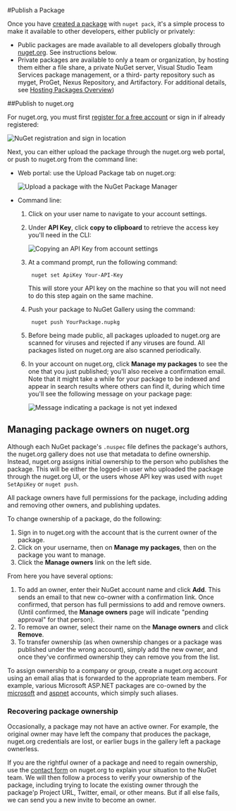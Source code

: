 #Publish a Package

Once you have [created a package](/ndocs/create-packages/creating-a-package) with `nuget pack`, it's a simple process to make it available to other developers, either publicly or privately:

- Public packages are made available to all developers globally through [nuget.org](https://www.nuget.org/packages/manage/upload). See instructions below.
- Private packages are available to only a team or organization, by hosting them either a file share, a private NuGet server, Visual Studio Team Services package management, or a third- party repository such as myget, ProGet, Nexus Repository, and Artifactory. For additional details, see [Hosting Packages Overview](/ndocs/hosting-packages/hosting-packages-overview))
 
##Publish to nuget.org

For nuget.org, you must first [register for a free account](https://www.nuget.org/users/account/LogOn?returnUrl=%2F) or sign in if already registered: 
		
![NuGet registration and sign in location](/images/Create/publish_NuGetSignIn.png)

Next, you can either upload the package through the nuget.org web portal, or push to nuget.org from the command line:

- Web portal: use the Upload Package tab on nuget.org:

	![Upload a package with the NuGet Package Manager](/images/Create/publish_UploadYourPackage.PNG)

- Command line:
	1. Click on your user name to navigate to your account settings.
	2. Under **API Key**, click **copy to clipboard** to retrieve the access key you'll need in the CLI:

		![Copying an API Key from account settings](/images/Create/publish_APIKey.png)

	3. At a command prompt, run the following command:

			nuget set ApiKey Your-API-Key

		This will store your API key on the machine so that you will not need to do this step again on the same machine.

	4. Push your package to NuGet Gallery using the command:

			nuget push YourPackage.nupkg

	5. Before being made public, all packages uploaded to nuget.org are scanned for viruses and rejected if any viruses are found. All packages listed on nuget.org are also scanned periodically.

	6. In your account on nuget.org, click **Manage my packages** to see the one that you just published; you'll also receive a confirmation email. Note that it might take a while for your package to be indexed and appear in search results where others can find it, during which time you'll see the following message on your package page: 

		![Message indicating a package is not yet indexed](/images/Create/publish_NotYetIndexed.png)


## Managing package owners on nuget.org

Although each NuGet package's `.nuspec` file defines the package's authors, the nuget.org gallery does not use that metadata to define ownership. Instead, nuget.org assigns initial ownership to the person who publishes the package. This will be either the logged-in user who uploaded the package through the nuget.org UI, or the users whose API key was used with `nuget SetApiKey` or `nuget push`.  

All package owners have full permissions for the package, including adding and removing other owners, and publishing updates.

To change ownership of a package, do the following:
  
1. Sign in to nuget.org with the account that is the current owner of the package.
1. Click on your username, then on **Manage my packages**, then on the package you want to manage.
1. Click the **Manage owners** link on the left side.

From here you have several options:

1. To add an owner, enter their NuGet account name and click **Add**. This sends an email to that new co-owner with a confirmation link. Once confirmed, that person has full permissions to add and remove owners. (Until confirmed, the **Manage owners** page will indicate "pending approval" for that person).
1. To remove an owner, select their name on the **Manage owners** and click **Remove**.
1. To transfer ownership (as when ownership changes or a package was published under the wrong account), simply add the new owner, and once they've confirmed ownership they can remove you from the list.   

To assign ownership to a company or group, create a nuget.org account using an email alias that is forwarded to the appropriate team members. For example, various Microsoft ASP.NET packages are co-owned by the [microsoft](http://nuget.org/profiles/microsoft) and [aspnet](http://nuget.org/profiles/aspnet) accounts, which simply such aliases.

### Recovering package ownership

Occasionally, a package may not have an active owner. For example, the original owner may have left the company that produces the package, nuget.org credentials are lost, or earlier bugs in the gallery left a package ownerless. 

If you are the rightful owner of a package and need to regain ownership, use the [contact form](https://www.nuget.org/policies/Contact) on nuget.org to explain your situation to the NuGet team. We will then follow a process to verify your ownership of the package, including trying to locate the existing owner through the package'p Project URL, Twitter, email, or other means. But if all else fails, we can send you a new invite to become an owner. 



